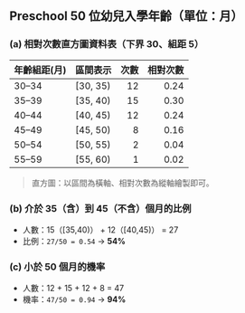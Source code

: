 ## Preschool 50 位幼兒入學年齡（單位：月）

### (a) 相對次數直方圖資料表（下界 30、組距 5）

| 年齡組距(月) | 區間表示 | 次數 | 相對次數 |
|---|---|---:|---:|
| 30–34 | [30, 35) | 12 | 0.24 |
| 35–39 | [35, 40) | 15 | 0.30 |
| 40–44 | [40, 45) | 12 | 0.24 |
| 45–49 | [45, 50) | 8  | 0.16 |
| 50–54 | [50, 55) | 2  | 0.04 |
| 55–59 | [55, 60) | 1  | 0.02 |

> 直方圖：以區間為橫軸、相對次數為縱軸繪製即可。

### (b) 介於 35（含）到 45（不含）個月的比例

- 人數：15（[35,40)） + 12（[40,45)） = 27  
- 比例：`27/50 = 0.54`  → **54%**

### (c) 小於 50 個月的機率

- 人數：12 + 15 + 12 + 8 = 47  
- 機率：`47/50 = 0.94`  → **94%**

